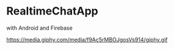 # RealtimeChatApp
with Android and Firebase

https://media.giphy.com/media/f9Ac5rMBOJgosVs914/giphy.gif
